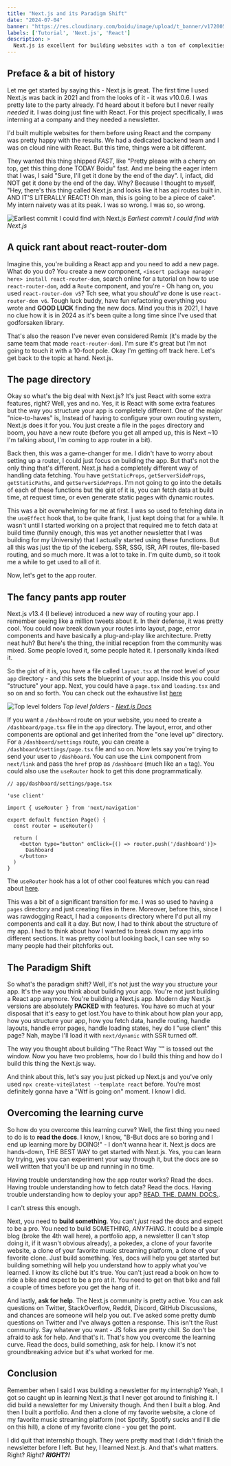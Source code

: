 ```yaml
---
title: "Next.js and its Paradigm Shift"
date: "2024-07-04"
banner: "https://res.cloudinary.com/boidu/image/upload/t_banner/v1720053968/Fb31GDDUYAQCGIl_wwua8t.jpg"
labels: ['Tutorial', 'Next.js', 'React']
description: >
  Next.js is excellent for building websites with a ton of complexities - and the best part? You can do all that with your existing React knowledge! Right? Nah, not really..
---
```


## Preface & a bit of history

Let me get started by saying this - Next.js is great. The first time I used Next.js was back in 2021 and from the looks
of it - it was v10.0.6. I was pretty late to the party already. I'd heard about it before but I never really _needed_
it. I was doing just fine with React. For this project specifically, I was interning at a company and they needed a newsletter.

I'd built multiple websites for them before using React and the company was pretty happy with the results.
We had a dedicated backend team and I was on cloud nine with React. But this time, things were a bit different.

They wanted this thing shipped _FAST_, like "Pretty please with a cherry on top, get this thing done TODAY Boidu" fast.
And me being the eager intern that I was, I said "Sure, I'll get it done by the end of the day".
I, infact, did NOT get it done by the end of the day. Why? Because I thought to myself,
"Hey, there's this thing called Next.js and looks like it has api routes built in. AND IT'S LITERALLY REACT!
Oh man, this is going to be a piece of cake". My intern naivety was at its peak. I was so wrong. I was so, so wrong.

![Earliest commit I could find with Next.js](https://i.ibb.co/7ym2XW5/image.png)
_Earliest commit I could find with Next.js_

## A quick rant about react-router-dom

Imagine this, you're building a React app and you need to add a new page. What do you do? You create a new component,
`<insert package manager here> install react-router-dom`, search online for a tutorial on how to use `react-router-dom`,
add a `Route` component, and you're - Oh hang on, you used `react-router-dom v5`? Tch see, what you _should've_ done is
use `react-router-dom v6`. Tough luck buddy, have fun refactoring everything you wrote and **GOOD LUCK** finding the new
docs. Mind you this is 2021, I have no clue how it is in 2024 as it's been quite a long time since I've used that
godforsaken library.

That's also the reason I've never even considered Remix (it's made by the same team that
made `react-router-dom`). I'm sure it's great but I'm not going to touch it with a 10-foot pole.
Okay I'm getting off track here. Let's get back to the topic at hand. Next.js.

## The page directory

Okay so what's the big deal with Next.js? It's just React with some extra features, right? Well, yes and no.
Yes, it is React with some extra features but the way you structure your app is completely different. One of the major
"nice-to-haves" is, Instead of having to configure your own routing system, Next.js does it for you. You just create a
file in the `pages` directory and boom, you have a new route (before you get all amped up, this is Next ~10 I'm talking
about, I'm coming to app router in a bit).

Back then, this was a game-changer for me. I didn't have to worry
about setting up a router, I could just focus on building the app. But that's not the only thing that's different.
Next.js had a completely different way of handling data fetching. You have `getStaticProps`, `getServerSideProps`,
`getStaticPaths`, and `getServerSideProps`. I'm not going to go into the details of each of these functions but the
gist of it is, you can fetch data at build time, at request time, or even generate static pages with dynamic routes.

This was a bit overwhelming for me at first. I was so used to fetching data in the `useEffect` hook that, to be quite
frank, I just kept doing that for a while. It wasn't until I started working on a project that required me to fetch
data at build time (funnily enough, this was yet another newsletter that I was building for my University) that I
actually started using these functions. But all this was just the tip of the iceberg. SSR, SSG, ISR, API routes,
file-based routing, and so much more. It was a lot to take in. I'm quite dumb, so it took me a while to get used to all
of it.

Now, let's get to the app router.

## The fancy pants app router

Next.js v13.4 (I believe) introduced a new way of routing your app. I remember seeing
like a million tweets about it. In their defense, it was pretty cool. You could now break down your routes into layout,
page, error components and have basically a plug-and-play like architecture. Pretty neat huh? But here's the thing,
the initial reception from the community was mixed. Some people loved it, some people hated it. I personally kinda liked
it.

So the gist of it is, you have a file called `layout.tsx` at the root level of your `app` directory - and this sets
the blueprint of your app. Inside this you could "structure" your app. Next, you could have a `page.tsx` and `loading.tsx`
and so on and so forth. You can check out the exhaustive list [here](https://nextjs.org/docs/getting-started/project-structure#routing-files)

![Top level folders](https://nextjs.org/_next/image?url=%2Fdocs%2Fdark%2Fterminology-component-tree.png&w=3840&q=75)
_Top level folders - [Next.js Docs](https://nextjs.org/docs/getting-started/project-structure)_

If you want a `/dashboard` route on your website, you need to create a `/dashboard/page.tsx`
file in the `app` directory. The layout, error, and other components are optional and get inherited from the
"one level up" directory. For a `/dashboard/settings` route, you can create a `/dashboard/settings/page.tsx` file
and so on. Now lets say you're trying to send your user to `/dashboard`. You can use the `Link` component from
`next/link` and pass the `href` prop as `/dashboard` (much like an `a` tag). You could also use the `useRouter`
hook to get this done programmatically.

```tsx
// app/dashboard/settings/page.tsx

'use client'

import { useRouter } from 'next/navigation'

export default function Page() {
  const router = useRouter()

  return (
    <button type="button" onClick={() => router.push('/dashboard')}>
      Dashboard
    </button>
  )
}
```

The `useRouter` hook has a lot of other cool features which you can read about [here](https://nextjs.org/docs/app/api-reference/functions/use-router#userouter).

This was a bit of a significant transition for me. I was so used to having a `pages` directory and just creating files
in there. Moreover, before this, since I was rawdogging React, I had a `components` directory where I'd put all my
components and call it a day. But now, I had to think about the structure of my app. I had to think about how I wanted
to break down my app into different sections. It was pretty cool but looking back, I can see why so many people had their
pitchforks out.

## The Paradigm Shift

So what's the paradigm shift? Well, it's not just the way you structure your app. It's the way you think about building
your app. You're not just building a React app anymore. You're building a Next.js app. Modern day Next.js versions are
absolutely **PACKED** with features. You have so much at your disposal that it's easy to get lost.You have to think about
how plan your app, how you structure your app, how you fetch data, handle routing, handle layouts, handle error pages,
handle loading states, hey do I "use client" this page? Nah, maybe I'll load it with `next/dynamic` with SSR turned off.

The way you thought about building "The React Way ™" is tossed out the window. Now you have two problems,
how do I build this thing and how do I build this thing the Next.js way.

And think about this, let's say you just picked up Next.js and you've only used
`npx create-vite@latest --template react` before. You're most definitely gonna have a "Wtf is going on" moment.
I know I did.

## Overcoming the learning curve

So how do you overcome this learning curve? Well, the first thing you need to do is to **read the docs**. I know,
I know, "B-But docs are so boring and I end up learning more by DOING!" - I don't wanna hear it.
Next.js docs are hands-down, THE BEST WAY to get started with Next.js. Yes, you can learn by trying, yes you can
experiment your way through it, but the docs are so well written that you'll be up and running in no time.

Having trouble understanding how the app router works? Read the docs. Having trouble understanding how to fetch data?
Read the docs. Having trouble understanding how to deploy your app? [READ. THE. DAMN. DOCS.](https://nextjs.org/docs).

I can't stress this enough.

Next, you need to **build something**. You can't _just_ read the docs and expect to be a pro. You need to build
SOMETHING, _ANYTHING_. It could be a simple blog (broke the 4th wall here), a portfolio app,
a newsletter (I can't stop doing it, if it wasn't obvious already), a pokedex, a clone of your favorite website,
a clone of your favorite music streaming platform, a clone of your favorite clone. Just build something. Yes, docs will
help you get started but building something will help you understand how to apply what you've learned.
I know its cliché but it's true. You can't just read a book on how to ride a bike and expect to be a pro at it.
You need to get on that bike and fall a couple of times before you get the hang of it.

And lastly, **ask for help**. The Next.js community is pretty active.
You can ask questions on Twitter, StackOverflow, Reddit, Discord, GitHub Discussions, and chances are
someone will help you out. I've asked some pretty dumb questions on Twitter and I've always gotten a response.
This isn't the Rust community. Say whatever you want - JS folks are pretty chill. So don't be afraid to ask for help.
And that's it. That's how you overcome the learning curve. Read the docs, build something, ask for help. I know it's not
groundbreaking advice but it's what worked for me.

## Conclusion

Remember when I said I was building a newsletter for my internship? Yeah, I got so caught up in
learning Next.js that I never got around to finishing it. I did build a newsletter for my University though. And then
I built a blog. And then I built a portfolio. And then a clone of my favorite website, a clone of my favorite music streaming
platform (not Spotify, Spotify sucks and I'll die on this hill), a clone of my favorite clone - you get the point.

I did quit that internship though. They were pretty mad that I didn't finish the newsletter before I left.
But hey, I learned Next.js. And that's what matters. Right? _Right?_ **_RIGHT?!_**
